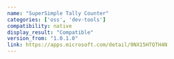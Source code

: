 ```yaml
---
name: "SuperSimple Tally Counter"
categories: ['oss', 'dev-tools']
compatibility: native
display_result: "Compatible"
version_from: "1.0.1.0"
link: https://apps.microsoft.com/detail/9NX15HTQTH4N
---
```

